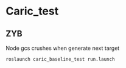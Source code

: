 # Caric_test
## ZYB
Node gcs crushes when generate next target

    roslaunch caric_baseline_test run.launch

  
